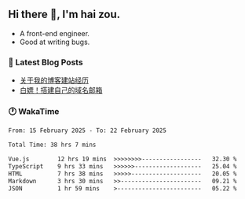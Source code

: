 ## Hi there 👋, I'm hai zou.

- A front-end engineer.
- Good at writing bugs.

### 📖 Latest Blog Posts
<!-- BLOG-POST-LIST:START -->
- [关于我的博客建站经历](https://www.izou.top/2025/01/blog-site-build/)
- [白嫖！搭建自己的域名邮箱](https://www.izou.top/2025/01/domain-mail/)
<!-- BLOG-POST-LIST:END -->

### 🕐 WakaTime
<!--START_SECTION:waka-->

```txt
From: 15 February 2025 - To: 22 February 2025

Total Time: 38 hrs 7 mins

Vue.js        12 hrs 19 mins  >>>>>>>>-----------------   32.30 %
TypeScript    9 hrs 33 mins   >>>>>>-------------------   25.04 %
HTML          7 hrs 38 mins   >>>>>--------------------   20.05 %
Markdown      3 hrs 30 mins   >>-----------------------   09.21 %
JSON          1 hr 59 mins    >------------------------   05.22 %
```

<!--END_SECTION:waka-->
